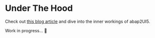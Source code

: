 # Under The Hood

Check out [this blog article](https://community.sap.com/t5/technology-blogs-by-members/abap2ui5-7-technical-background-under-the-hood-of-abap2ui5/ba-p/13566459) and dive into the inner workings of abap2UI5.

Work in progress... 🚧